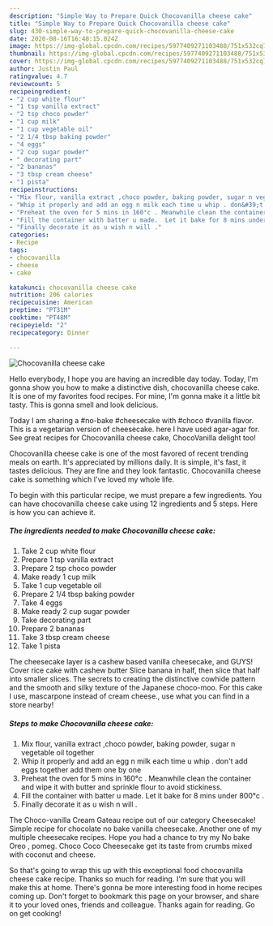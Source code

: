 ```yaml
---
description: "Simple Way to Prepare Quick Chocovanilla cheese cake"
title: "Simple Way to Prepare Quick Chocovanilla cheese cake"
slug: 430-simple-way-to-prepare-quick-chocovanilla-cheese-cake
date: 2020-08-16T16:40:15.024Z
image: https://img-global.cpcdn.com/recipes/5977409271103488/751x532cq70/chocovanilla-cheese-cake-recipe-main-photo.jpg
thumbnail: https://img-global.cpcdn.com/recipes/5977409271103488/751x532cq70/chocovanilla-cheese-cake-recipe-main-photo.jpg
cover: https://img-global.cpcdn.com/recipes/5977409271103488/751x532cq70/chocovanilla-cheese-cake-recipe-main-photo.jpg
author: Justin Paul
ratingvalue: 4.7
reviewcount: 5
recipeingredient:
- "2 cup white flour"
- "1 tsp vanilla extract"
- "2 tsp choco powder"
- "1 cup milk"
- "1 cup vegetable oil"
- "2 1/4 tbsp baking powder"
- "4 eggs"
- "2 cup sugar powder"
- " decorating part"
- "2 bananas"
- "3 tbsp cream cheese"
- "1 pista"
recipeinstructions:
- "Mix flour, vanilla extract ,choco powder, baking powder, sugar n vegetable oil together"
- "Whip it properly and add an egg n milk each time u whip . don&#39;t add eggs together add them one by one"
- "Preheat the oven for 5 mins in 160°c . Meanwhile clean the container and wipe it with butter and sprinkle flour to avoid stickiness."
- "Fill the container with batter u made.  Let it bake for 8 mins under 800°c ."
- "Finally decorate it as u wish n will ."
categories:
- Recipe
tags:
- chocovanilla
- cheese
- cake

katakunci: chocovanilla cheese cake 
nutrition: 206 calories
recipecuisine: American
preptime: "PT31M"
cooktime: "PT48M"
recipeyield: "2"
recipecategory: Dinner

---
```



![Chocovanilla cheese cake](https://img-global.cpcdn.com/recipes/5977409271103488/751x532cq70/chocovanilla-cheese-cake-recipe-main-photo.jpg)

Hello everybody, I hope you are having an incredible day today. Today, I'm gonna show you how to make a distinctive dish, chocovanilla cheese cake. It is one of my favorites food recipes. For mine, I'm gonna make it a little bit tasty. This is gonna smell and look delicious.

Today I am sharing a #no-bake #cheesecake with #choco #vanilla flavor. This is a vegetarian version of cheesecake. here I have used agar-agar for. See great recipes for Chocovanilla cheese cake, ChocoVanilla delight too!

Chocovanilla cheese cake is one of the most favored of recent trending meals on earth. It's appreciated by millions daily. It is simple, it's fast, it tastes delicious. They are fine and they look fantastic. Chocovanilla cheese cake is something which I've loved my whole life.


To begin with this particular recipe, we must prepare a few ingredients. You can have chocovanilla cheese cake using 12 ingredients and 5 steps. Here is how you can achieve it.

<!--inarticleads1-->

##### The ingredients needed to make Chocovanilla cheese cake:

1. Take 2 cup white flour
1. Prepare 1 tsp vanilla extract
1. Prepare 2 tsp choco powder
1. Make ready 1 cup milk
1. Take 1 cup vegetable oil
1. Prepare 2 1/4 tbsp baking powder
1. Take 4 eggs
1. Make ready 2 cup sugar powder
1. Take  decorating part
1. Prepare 2 bananas
1. Take 3 tbsp cream cheese
1. Take 1 pista


The cheesecake layer is a cashew based vanilla cheesecake, and GUYS! Cover rice cake with cashew butter Slice banana in half, then slice that half into smaller slices. The secrets to creating the distinctive cowhide pattern and the smooth and silky texture of the Japanese choco-moo. For this cake I use, mascarpone instead of cream cheese., use what you can find in a store nearby! 

<!--inarticleads2-->

##### Steps to make Chocovanilla cheese cake:

1. Mix flour, vanilla extract ,choco powder, baking powder, sugar n vegetable oil together
1. Whip it properly and add an egg n milk each time u whip . don&#39;t add eggs together add them one by one
1. Preheat the oven for 5 mins in 160°c . Meanwhile clean the container and wipe it with butter and sprinkle flour to avoid stickiness.
1. Fill the container with batter u made.  Let it bake for 8 mins under 800°c .
1. Finally decorate it as u wish n will .


The Choco-vanilla Cream Gateau recipe out of our category Cheesecake! Simple recipe for chocolate no bake vanilla cheesecake. Another one of my multiple cheesecake recipes. Hope you had a chance to try my No bake Oreo , pomeg. Choco Coco Cheesecake get its taste from crumbs mixed with coconut and cheese. 

So that's going to wrap this up with this exceptional food chocovanilla cheese cake recipe. Thanks so much for reading. I'm sure that you will make this at home. There's gonna be more interesting food in home recipes coming up. Don't forget to bookmark this page on your browser, and share it to your loved ones, friends and colleague. Thanks again for reading. Go on get cooking!
